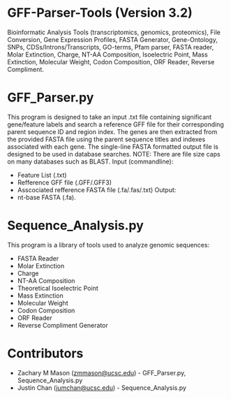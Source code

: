 # GFF-Parser-Tools (Version 3.2)
Bioinformatic Analysis Tools (transcriptomics, genomics, proteomics), File Conversion, Gene Expression Profiles, FASTA Generator, Gene-Ontology, SNPs, CDSs/Introns/Transcripts, GO-terms, Pfam parser, FASTA reader, Molar Extinction, Charge, NT-AA Composition, Isoelectric Point,  Mass Extinction, Molecular Weight, Codon Composition,  ORF Reader,  Reverse Compliment.

# GFF_Parser.py
This program is designed to take an input .txt file containing significant gene/feature labels and search a reference GFF file for their corresponding parent sequence ID and region index. The genes are then extracted from the provided FASTA file using the parent sequence titles and indexes associated with each gene. The single-line FASTA formatted output file is designed to be used in database searches. NOTE: There are file size caps on many databases such as BLAST. 
Input (commandline): 
- Feature List (.txt)
- Refference GFF file (.GFF/.GFF3)
- Asscociated refference FASTA file (.fa/.fas/.txt)
Output: 
- nt-base FASTA (.fa).

# Sequence_Analysis.py
This program is a library of tools used to analyze genomic sequences:
  - FASTA Reader
  - Molar Extinction
  - Charge
  - NT-AA Composition 
  - Theoretical Isoelectric Point  
  - Mass Extinction 
  - Molecular Weight
  - Codon Composition
  - ORF Reader
  - Reverse Compliment Generator

# Contributors
- Zachary M Mason (zmmason@ucsc.edu) - GFF_Parser.py, Sequence_Analysis.py
- Justin Chan (jumchan@ucsc.edu) - Sequence_Analysis.py
